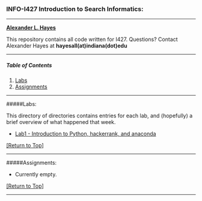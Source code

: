 ### INFO-I427 Introduction to Search Informatics:

---

__[Alexander L. Hayes](http://batflyer.net)__

This repository contains all code written for I427.  Questions?  Contact Alexander Hayes at __hayesall(at)indiana(dot)edu__

---

##### Table of Contents
1. [Labs](#labs)
2. [Assignments](#assignments)

---

#####Labs:

This directory of directories contains entries for each lab, and (hopefully) a brief overview of what happened that week.

  * [Lab1 - Introduction to Python, hackerrank, and anaconda](Labs/Lab1)

[[Return to Top]](#info-i427-introduction-to-search-informatics)

---

#####Assignments:

  * Currently empty.

[[Return to Top]](#info-i427-introduction-to-search-informatics)

---